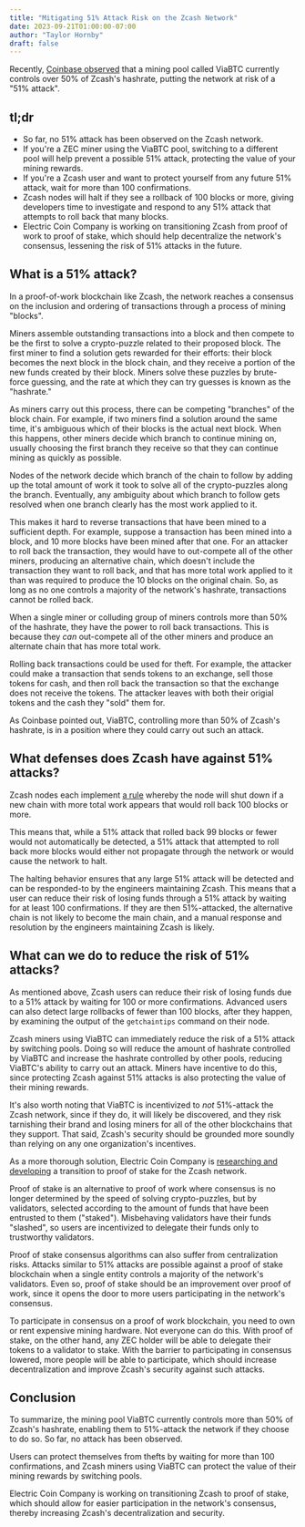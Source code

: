 ```yaml
---
title: "Mitigating 51% Attack Risk on the Zcash Network"
date: 2023-09-21T01:00:00-07:00
author: "Taylor Hornby"
draft: false
---
```


Recently, [Coinbase
observed](https://www.coinbase.com/blog/security-psa-observed-risks-in-zcash-mining-pool-distribution)
that a mining pool called ViaBTC currently controls over 50% of Zcash's hashrate, putting
the network at risk of a "51% attack".

## tl;dr

- So far, no 51% attack has been observed on the Zcash network.
- If you're a ZEC miner using the ViaBTC pool, switching to a different pool
will help prevent a possible 51% attack, protecting the
value of your mining rewards. 
- If you're a Zcash user and want to protect yourself from any future 51%
attack, wait for more than 100 confirmations.
- Zcash nodes will halt if they see a rollback of 100 blocks or more, giving
developers time to investigate and respond to any 51% attack that attempts to
roll back that many blocks.
- Electric Coin Company is working on transitioning Zcash from proof of work to
proof of stake, which should help decentralize the network's consensus,
lessening the risk of 51% attacks in the future.

## What is a 51% attack?

In a proof-of-work blockchain like Zcash, the network reaches a consensus on the
inclusion and ordering of transactions through a process of mining "blocks".

Miners assemble outstanding transactions into a block and then compete to be
the first to solve a crypto-puzzle related to their proposed block. The first
miner to find a solution gets rewarded for their efforts: their block becomes
the next block in the block chain, and they receive a portion of the new funds
created by their block. Miners solve these puzzles by brute-force guessing, and
the rate at which they can try guesses is known as the "hashrate."

As miners carry out this process, there can be competing "branches" of the block
chain. For example, if two miners find a solution around the same time, it's
ambiguous which of their blocks is the actual next block. When this happens,
other miners decide which branch to continue mining on, usually choosing the
first branch they receive so that they can continue mining as quickly as
possible.

Nodes of the network decide which branch of the chain to follow by adding up the
total amount of work it took to solve all of the crypto-puzzles along the
branch. Eventually, any ambiguity about which branch to follow gets resolved
when one branch clearly has the most work applied to it.

This makes it hard to reverse transactions that have been mined to a sufficient
depth. For example, suppose a transaction has been mined into a block, and 10
more blocks have been mined after that one. For an attacker to roll back the
transaction, they would have to out-compete all of the other miners, producing
an alternative chain, which doesn't include the transaction they want to roll back,
and that has more total work applied to it than was required to produce the 10
blocks on the original chain.  So, as long as no one controls a majority of the
network's hashrate, transactions cannot be rolled back.

When a single miner or colluding group of miners controls more than 50% of the
hashrate, they have the power to roll back transactions. This is because they
*can* out-compete all of the other miners and produce an alternate chain that
has more total work. 

Rolling back transactions could be used for theft. For example, the attacker
could make a transaction that sends tokens to an exchange, sell those tokens for
cash, and then roll back the transaction so that the exchange does not receive
the tokens. The attacker leaves with both their origial tokens and the cash they
"sold" them for.

As Coinbase pointed out, ViaBTC, controlling more than 50% of Zcash's hashrate,
is in a position where they could carry out such an attack.

## What defenses does Zcash have against 51% attacks?

Zcash nodes each implement [a
rule](https://github.com/zcash/zcash/blob/c908d4bb9ae3be92da14c81ff7a6ddec904c9226/src/main.cpp#L6045-L6061)
whereby the node will shut down if a new chain with more total work appears that
would roll back 100 blocks or more.

This means that, while a 51% attack that rolled back 99 blocks or fewer would
not automatically be detected, a 51% attack that attempted to roll back more
blocks would either not propagate through the network or would cause the network
to halt.

The halting behavior ensures that any large 51% attack will be detected and can
be responded-to by the engineers maintaining Zcash. This means that a user can
reduce their risk of losing funds through a 51% attack by waiting for at least
100 confirmations. If they are then 51%-attacked, the alternative chain is not
likely to become the main chain, and a manual response and resolution by the
engineers maintaining Zcash is likely.

## What can we do to reduce the risk of 51% attacks?

As mentioned above, Zcash users can reduce their risk of losing funds due to a
51% attack by waiting for 100 or more confirmations. Advanced users can also
detect large rollbacks of fewer than 100 blocks, after they happen, by examining
the output of the `getchaintips` command on their node.

Zcash miners using ViaBTC can immediately reduce the risk of a 51% attack by
switching pools. Doing so will reduce the amount of hashrate controlled by
ViaBTC and increase the hashrate controlled by other pools, reducing ViaBTC's
ability to carry out an attack. Miners have incentive to do this, since
protecting Zcash against 51% attacks is also protecting the value of their
mining rewards.

It's also worth noting that ViaBTC is incentivized to *not* 51%-attack the Zcash
network, since if they do, it will likely be discovered, and they risk
tarnishing their brand and losing miners for all of the other blockchains that
they support. That said, Zcash's security should be grounded more soundly than
relying on any one organization's incentives.

As a more thorough solution, Electric Coin Company is [researching and
developing](https://electriccoin.co/blog/the-trailing-finality-layer-a-stepping-stone-to-proof-of-stake-in-zcash/)
a transition to proof of stake for the Zcash network.

Proof of stake is an alternative to proof of work where consensus is no longer
determined by the speed of solving crypto-puzzles, but by validators, selected
according to the amount of funds that have been entrusted to them ("staked").
Misbehaving validators have their funds "slashed", so users are incentivized to
delegate their funds only to trustworthy validators.

Proof of stake consensus algorithms can also suffer from centralization risks.
Attacks similar to 51% attacks are possible against a proof of stake blockchain
when a single entity controls a majority of the network's 
validators. Even so, proof of stake should be an improvement over proof of
work, since it opens the door to more users participating in the network's
consensus.  

To participate in consensus on a proof of work blockchain, you need to own or
rent expensive mining hardware. Not everyone can do this. With proof of stake,
on the other hand, any ZEC holder will be able to delegate their tokens to a
validator to stake. With the barrier to participating in consensus lowered, more
people will be able to participate, which should increase decentralization and
improve Zcash's security against such attacks.

## Conclusion

To summarize, the mining pool ViaBTC currently controls more than 50% of Zcash's
hashrate, enabling them to 51%-attack the network if they choose to do so. So
far, no attack has been observed. 

Users can protect themselves from thefts by waiting for more than 100
confirmations, and Zcash miners using ViaBTC can protect the value of their
mining rewards by switching pools. 

Electric Coin Company is working on transitioning Zcash to proof of stake, which
should allow for easier participation in the network's consensus, thereby
increasing Zcash's decentralization and security.